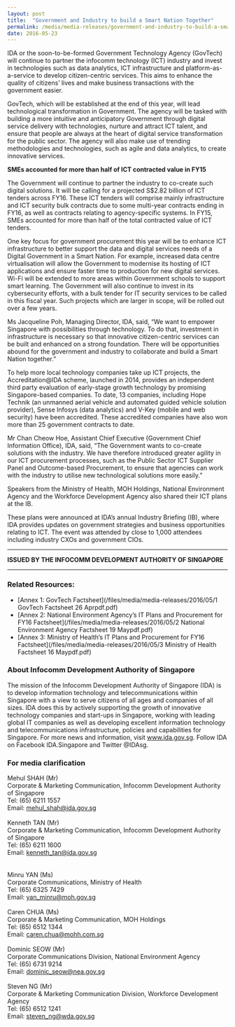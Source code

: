 ```yaml
---
layout: post
title:  "Government and Industry to build a Smart Nation Together"
permalink: /media/media-releases/government-and-industry-to-build-a-smart-nation-together
date: 2016-05-23
---
```

IDA or the soon-to-be-formed Government Technology Agency (GovTech) will continue to partner the infocomm technology (ICT) industry and invest in technologies such as data analytics, ICT infrastructure and platform-as-a-service to develop citizen-centric services. This aims to enhance the quality of citizens’ lives and make business transactions with the government easier.

GovTech, which will be established at the end of this year, will lead technological transformation in Government.  The agency will be tasked with building a more intuitive and anticipatory Government through digital service delivery with technologies, nurture and attract ICT talent, and ensure that people are always at the heart of digital service transformation for the public sector. The agency will also make use of trending methodologies and technologies, such as agile and data analytics, to create innovative services. 

**SMEs accounted for more than half of ICT contracted value in FY15**

The Government will continue to partner the industry to co-create such digital solutions. It will be calling for a projected S$2.82 billion of ICT tenders across FY16. These ICT tenders will comprise mainly infrastructure and ICT security bulk contracts due to some multi-year contracts ending in FY16, as well as contracts relating to agency-specific systems. In FY15, SMEs accounted for more than half of the total contracted value of ICT tenders. 

One key focus for government procurement this year will be to enhance ICT infrastructure to better support the data and digital services needs of a Digital Government in a Smart Nation. For example, increased data centre virtualisation will allow the Government to modernise its hosting of ICT applications and ensure faster time to production for new digital services.  Wi-Fi will be extended to more areas within Government schools to support smart learning. The Government will also continue to invest in its cybersecurity efforts, with a bulk tender for IT security services to be called in this fiscal year. Such projects which are larger in scope, will be rolled out over a few years.

Ms Jacqueline Poh, Managing Director, IDA, said, “We want to empower Singapore with possibilities through technology. To do that, investment in infrastructure is necessary so that innovative citizen-centric services can be built and enhanced on a strong foundation. There will be opportunities abound for the government and industry to collaborate and build a Smart Nation together.”

To help more local technology companies take up ICT projects, the Accreditation@IDA scheme, launched in 2014, provides an independent third party evaluation of early-stage growth technology by promising Singapore-based companies. To date, 13 companies, including Hope Technik (an unmanned aerial vehicle and automated guided vehicle solution provider), Sense Infosys (data analytics) and V-Key (mobile and web security) have been accredited. These accredited companies have also won more than 25 government contracts to date.

Mr Chan Cheow Hoe, Assistant Chief Executive (Government Chief Information Office), IDA, said, “The Government wants to co-create solutions with the industry. We have therefore introduced greater agility in our ICT procurement processes, such as the Public Sector ICT Supplier Panel and Outcome-based Procurement, to ensure that agencies can work with the industry to utilise new technological solutions more easily.”

Speakers from the Ministry of Health, MOH Holdings, National Environment Agency and the Workforce Development Agency also shared their ICT plans at the IB. 

These plans were announced at IDA’s annual Industry Briefing (IB), where IDA provides updates on government strategies and business opportunities relating to ICT. The event was attended by close to 1,000 attendees including industry CXOs and government CIOs.

---

**ISSUED BY THE INFOCOMM DEVELOPMENT AUTHORITY OF SINGAPORE**

---

### **Related Resources:**
* [Annex 1: GovTech Factsheet](/files/media/media-releases/2016/05/1 GovTech  Factsheet 26 Aprpdf.pdf)
* [Annex 2: National Environment Agency’s IT Plans and Procurement for FY16 Factsheet](/files/media/media-releases/2016/05/2 National Environment Agency  Factsheet 19 Maypdf.pdf)
* [Annex 3: Ministry of Health’s IT Plans and Procurement for FY16 Factsheet](/files/media/media-releases/2016/05/3 Ministry of Health  Factsheet 16 Maypdf.pdf)

### **About Infocomm Development Authority of Singapore**
The mission of the Infocomm Development Authority of Singapore (IDA) is to develop information technology and telecommunications within Singapore with a view to serve citizens of all ages and companies of all sizes. IDA does this by actively supporting the growth of innovative technology companies and start-ups in Singapore, working with leading global IT companies as well as developing excellent information technology and telecommunications infrastructure, policies and capabilities for Singapore. For more news and information, visit www.ida.gov.sg. Follow IDA on Facebook IDA.Singapore and Twitter @IDAsg.

### **For media clarification**
Mehul SHAH (Mr)
<br>Corporate & Marketing Communication, Infocomm Development Authority of Singapore
<br>Tel: (65) 6211 1557
<br>Email: mehul_shah@ida.gov.sg 
<br>
<br>Kenneth TAN (Mr)
<br>Corporate & Marketing Communication, Infocomm Development Authority of Singapore
<br>Tel: (65) 6211 1600
<br>Email: kenneth_tan@ida.gov.sg  
<br>
<br>Minru YAN (Ms)
<br>Corporate Communications, Ministry of Health
<br>Tel: (65) 6325 7429
<br>Email: yan_minru@moh.gov.sg
<br>
<br>Caren CHUA (Ms)
<br>Corporate & Marketing Communication, MOH Holdings
<br>Tel: (65) 6512 1344
<br>Email: caren.chua@mohh.com.sg
<br>
<br>Dominic SEOW (Mr)
<br>Corporate Communications Division, National Environment Agency
<br>Tel: (65) 6731 9214
<br>Email: dominic_seow@nea.gov.sg
<br>
<br>Steven NG (Mr)
<br>Corporate & Marketing Communication Division, Workforce Development Agency
<br>Tel: (65) 6512 1241
<br>Email: steven_ng@wda.gov.sg
